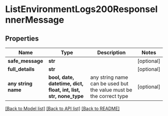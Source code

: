 # ListEnvironmentLogs200ResponseInnerMessage


## Properties
Name | Type | Description | Notes
------------ | ------------- | ------------- | -------------
**safe_message** | **str** |  | [optional] 
**full_details** | **str** |  | [optional] 
**any string name** | **bool, date, datetime, dict, float, int, list, str, none_type** | any string name can be used but the value must be the correct type | [optional]

[[Back to Model list]](../README.md#documentation-for-models) [[Back to API list]](../README.md#documentation-for-api-endpoints) [[Back to README]](../README.md)


